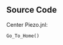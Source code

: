 <!-- content below automatically generated by doc_jnl.py -->
Source Code
-----------
Center Piezo.jnl:
```python
Go_To_Home()
```
